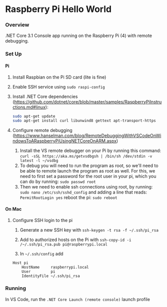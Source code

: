 # Raspberry Pi Hello World

### Overview

.NET Core 3.1 Console app running on the Raspberry Pi (4) with remote debugging.

### Set Up

#### Pi

1. Install Raspbian on the Pi SD card (lite is fine)

2. Enable SSH service using `sudo raspi-config`

3. Install .NET Core dependencies (https://github.com/dotnet/core/blob/master/samples/RaspberryPiInstructions.md#linux):

    ```bash
    sudo apt-get update
    sudo apt-get install curl libunwind8 gettext apt-transport-https
    ```

4. Configure remote debugging (https://www.hanselman.com/blog/RemoteDebuggingWithVSCodeOnWindowsToARaspberryPiUsingNETCoreOnARM.aspx)

    1. Install the VS remote debugger on your Pi by running this command:
    `curl -sSL https://aka.ms/getvsdbgsh | /bin/sh /dev/stdin -v latest -l ~/vsdbg`
    2. ​To debug you will need to run the program as root, so we'll need to be able to remote launch the program as root as well. For this, we need to first set a password for the root user in your pi, which you can do by running:
    `sudo passwd root`
    3. Then we need to enable ssh connections using root, by running:
    `sudo nano /etc/ssh/sshd_config`
    and adding a line that reads:
    `PermitRootLogin yes`
    reboot the pi: `sudo reboot`

#### On Mac

1. Configure SSH login to the pi

    1. Generate a new SSH key with `ssh-keygen -t rsa -f ~/.ssh/pi_rsa`

    2. Add to authorized hosts on the Pi with `ssh-copy-id -i /~/.ssh/pi_rsa.pub pi@raspberrypi.local`

    3. In `~/.ssh/config` add

    ```
    Host pi
        HostName     raspberrypi.local
        User         pi
        IdentityFile ~/.ssh/pi_rsa
    ```

### Running

In VS Code, run the `.NET Core Launch (remote console)` launch profile